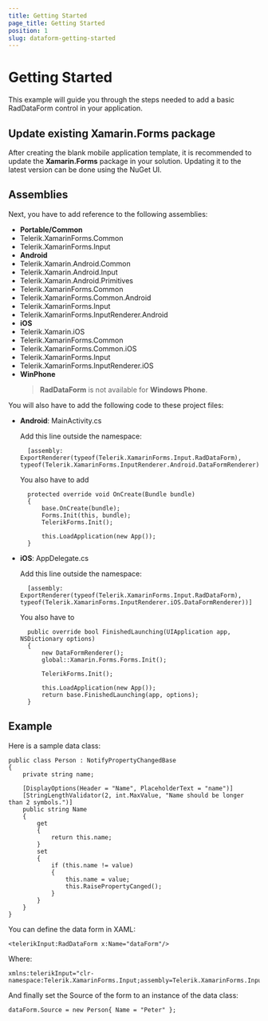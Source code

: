 ```yaml
---
title: Getting Started
page_title: Getting Started
position: 1
slug: dataform-getting-started
---
```


# Getting Started

This example will guide you through the steps needed to add a basic RadDataForm control in your application.

## Update existing Xamarin.Forms package
After creating the blank mobile application template, it is recommended to update the **Xamarin.Forms** package in your solution. Updating it to the latest version can be done using the NuGet UI.

## Assemblies

Next, you have to add reference to the following assemblies:

- **Portable/Common**
 - Telerik.XamarinForms.Common
 - Telerik.XamarinForms.Input
- **Android**
 - Telerik.Xamarin.Android.Common
 - Telerik.Xamarin.Android.Input
 - Telerik.Xamarin.Android.Primitives
 - Telerik.XamarinForms.Common
 - Telerik.XamarinForms.Common.Android
 - Telerik.XamarinForms.Input
 - Telerik.XamarinForms.InputRenderer.Android
- **iOS**
 - Telerik.Xamarin.iOS
 - Telerik.XamarinForms.Common
 - Telerik.XamarinForms.Common.iOS
 - Telerik.XamarinForms.Input
 - Telerik.XamarinForms.InputRenderer.iOS
- **WinPhone**
    > **RadDataForm** is not available for **Windows Phone**.


You will also have to add the following code to these project files:

* **Android**: MainActivity.cs

	Add this line outside the namespace: 
  
		[assembly: ExportRenderer(typeof(Telerik.XamarinForms.Input.RadDataForm), typeof(Telerik.XamarinForms.InputRenderer.Android.DataFormRenderer))]

	You also have to add 

		protected override void OnCreate(Bundle bundle)
		{
		    base.OnCreate(bundle);
		    Forms.Init(this, bundle);
		    TelerikForms.Init();
		
		    this.LoadApplication(new App());
		}

* **iOS**: AppDelegate.cs

	Add this line outside the namespace:

		[assembly: ExportRenderer(typeof(Telerik.XamarinForms.Input.RadDataForm), typeof(Telerik.XamarinForms.InputRenderer.iOS.DataFormRenderer))]


	You also have to

		public override bool FinishedLaunching(UIApplication app, NSDictionary options)
		{
		    new DataFormRenderer();
		    global::Xamarin.Forms.Forms.Init();
		
		    TelerikForms.Init();
		
		    this.LoadApplication(new App());
		    return base.FinishedLaunching(app, options);
		}

## Example

Here is a sample data class:

	public class Person : NotifyPropertyChangedBase
	{
	    private string name;
	
	    [DisplayOptions(Header = "Name", PlaceholderText = "name")]
	    [StringLengthValidator(2, int.MaxValue, "Name should be longer than 2 symbols.")]
	    public string Name
	    {
	        get
	        {
	            return this.name;
	        }
	        set
	        {
	            if (this.name != value)
	            {
	                this.name = value;
	                this.RaisePropertyCanged();
	            }
	        }
	    }
	}

You can define the data form in XAML:

	<telerikInput:RadDataForm x:Name="dataForm"/>

Where:

	xmlns:telerikInput="clr-namespace:Telerik.XamarinForms.Input;assembly=Telerik.XamarinForms.Input"

And finally set the Source of the form to an instance of the data class:

	dataForm.Source = new Person{ Name = "Peter" };
